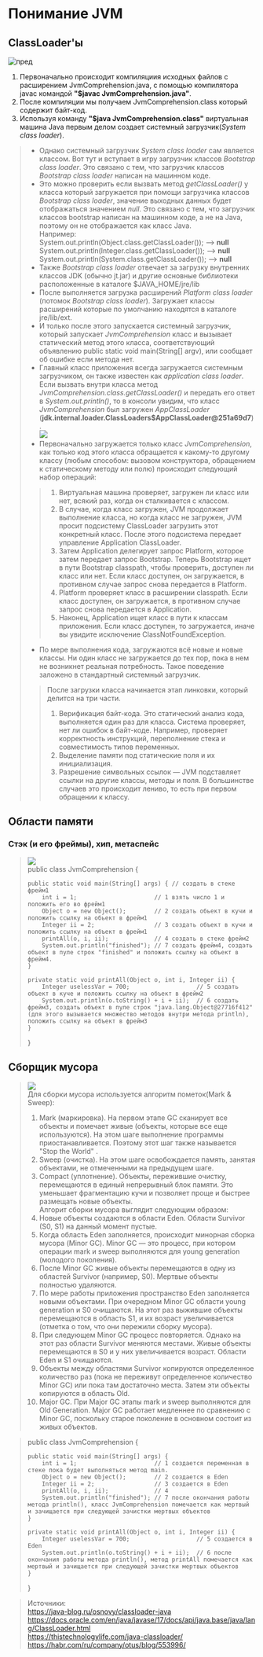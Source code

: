 # Понимание JVM
## ClassLoader'ы
![пред](jvm0.webp)
1. Первоначально происходит компиляциия исходных файлов с расширением JvmComprehension.java, 
   c помощью компилятора javac командой __"$javac JvmComprehension.java"__.
2. После компиляции мы получаем JvmComprehension.class который содержит байт-код.
3. Используя команду __"$java JvmComprehension.class"__ виртуальная машина Java первым делом создает системный загрузчик(*System class loader*).
> + Однако системный загрузчик *System class loader* сам является классом. Вот тут и вступает в игру загрузчик классов *Bootstrap class loader*. Это связано с тем, что загрузчик классов *Bootstrap class loader* написан на машинном коде.
> + Это можно проверить если вызвать метод *getClassLoader()* у класса который загружается при помощи загрузчика классов *Bootstrap class loader*, значение выходных данных будет отображаться значением *null*. Это связано с тем, что загрузчик классов bootstrap написан на машинном коде, а не на Java, поэтому он не отображается как класс Java.  
> Например:  
> System.out.println(Object.class.getClassLoader()); --> **null**   
> System.out.println(Integer.class.getClassLoader()); --> **null**  
> System.out.println(System.class.getClassLoader()); --> **null**  
> + Также *Bootstrap class loader* отвечает за загрузку внутренних классов JDK (обычно jt.jar) и другие основные библиотеки расположенные в каталоге $JAVA_HOME/jre/lib 
> + После выполняется загрузка расширений *Platform class loader* (потомок *Bootstrap class loader*). Загружает классы расширений которые по умолчанию находятся в каталоге jre/lib/ext.
> + И только после этого запускается системный загрузчик, который запускает *JvmComprehension* класс и вызывает статический метод этого класса, соответствующий объявлению public static void main(String[] argv), или сообщает об ошибке если метода нет.
> + Главный класс приложения всегда загружается системным загрузчиком, он также известен как *application class loader*. Если вызвать внутри класса метод *JvmComprehension.class.getClassLoader()* и передать его ответ в *System.out.println()*, то в консоли увидим, что класс *JvmComprehension* был загружен *AppClassLoader* (**jdk.internal.loader.ClassLoaders$AppClassLoader@251a69d7**).  
> ![](jvm1.webp)
> + Первоначально загружается только класс *JvmComprehension*, как только код этого класса обращается к какому-то другому классу (любым способом: вызовом конструктора, обращением к статическому методу или полю) происходит следующий набор операций:  
>> 1. Виртуальная машина проверяет, загружен ли класс или нет, всякий раз, когда он сталкивается с классом.
>> 2. В случае, когда класс загружен, JVM продолжает выполнение класса, но когда класс не загружен, JVM просит подсистему ClassLoader загрузить этот конкретный класс. После этого подсистема передает управление Application ClassLoader.
>> 3. Затем Application делегирует запрос Platform, которое затем передает запрос Bootstrap. Теперь Bootstrap ищет в пути Bootstrap classpath, чтобы проверить, доступен ли класс или нет. Если класс доступен, он загружается, в противном случае запрос снова передается в Platform.
>> 4. Platform проверяет класс в расширении classpath. Если класс доступен, он загружается, в противном случае запрос снова передается в Application.
>> 5. Наконец, Application ищет класс в пути к классам приложения. Если класс доступен, то загружается, иначе вы увидите исключение ClassNotFoundException.
> + По мере выполнения кода, загружаются всё новые и новые классы. Ни один класс не загружается до тех пор, пока в нем не возникнет реальная потребность. Такое поведение заложено в стандартный системный загрузчик.
>> После загрузки класса начинается этап линковки, который делится на три части.
>> 1. Верификация байт-кода. Это статический анализ кода, выполняется один раз для класса. Система проверяет, нет ли ошибок в байт-коде. Например, проверяет корректность инструкций, переполнение стека и совместимость типов переменных.
>> 2. Выделение памяти под статические поля и их инициализация.
>> 3. Разрешение символьных ссылок — JVM подставляет ссылки на другие классы, методы и поля. В большинстве случаев это происходит лениво, то есть при первом обращении к классу.

## Области памяти 
### Cтэк (и его фреймы), хип, метаспейс
> ![](Memory.jpeg)  
> public class JvmComprehension {
> 
>     public static void main(String[] args) { // создать в стеке фрейм1
>         int i = 1;                      // 1 взять число 1 и положить его во фрейм1
>         Object o = new Object();        // 2 создать обьект в кучи и положить ссылку на обьект в фрейм1
>         Integer ii = 2;                 // 3 создать объект в кучи и положить ссылку на объект в фрейм1
>         printAll(o, i, ii);             // 4 создать в стеке фрейм2
>         System.out.println("finished"); // 7 создать фрейм4, создать объект в пуле строк "finished" и положить ссылку на объект в фрейм4.
>     }
> 
>     private static void printAll(Object o, int i, Integer ii) {
>         Integer uselessVar = 700;                   // 5 создать объект в куче и положить ссылку на объект в фрейм2
>         System.out.println(o.toString() + i + ii);  // 6 создать фрейм3, создать объект в пуле строк "java.lang.Object@27716f412" (для этого вызывается множество методов внутри метода println), положить ссылку на объект в фрейм3
>     }
>}
## Сборщик мусора 
> ![](garbageCollector.png)  
> Для сборки мусора используется алгоритм пометок(Mark & Sweep):  
> 1. Mark (маркировка). На первом этапе GC сканирует все объекты и помечает живые (объекты, которые все еще используются). На этом шаге выполнение программы приостанавливается. Поэтому этот шаг также называется "Stop the World" .  
> 2. Sweep (очистка). На этом шаге освобождается память, занятая объектами, не отмеченными на предыдущем шаге.  
> 3. Compact (уплотнение). Объекты, пережившие очистку, перемещаются в единый  непрерывный блок памяти. Это уменьшает фрагментацию кучи и позволяет проще и быстрее размещать новые объекты.  
> Алгорит сборки мусора выглядит следующим образом:
> 1. Новые объекты создаются в области Eden. Области Survivor (S0, S1) на данный момент пустые.  
> 2. Когда область Eden заполняется, происходит минорная сборка мусора (Minor GC). Minor GC — это процесс, при котором операции mark и sweep выполняются для young generation (молодого поколения).  
> 3. После Minor GC живые объекты перемещаются в одну из областей Survivor (например, S0). Мертвые объекты полностью удаляются.
> 4. По мере работы приложения пространство Eden заполняется новыми объектами. При очередном Minor GC области young generation и S0 очищаются. На этот раз выжившие объекты перемещаются в область S1, и их возраст увеличивается (отметка о том, что они пережили сборку мусора).
> 5. При следующем Minor GC процесс повторяется. Однако на этот раз области Survivor меняются местами. Живые объекты перемещаются в S0 и у них увеличивается возраст. Области Eden и S1 очищаются.
> 6. Объекты между областями Survivor копируются определенное количество раз (пока не переживут определенное количество Minor GC) или пока там достаточно места. Затем эти объекты копируются в область Old.
> 7. Major GC. При Major GC этапы mark и sweep выполняются для Old Generation. Major GC работает медленнее по сравнению с Minor GC, поскольку старое поколение в основном состоит из живых объектов.

> public class JvmComprehension {
> 
>     public static void main(String[] args) { 
>         int i = 1;                      // 1 создается переменная в стеке пока будет выполняться метод main.
>         Object o = new Object();        // 2 создается в Eden
>         Integer ii = 2;                 // 3 создается в Eden
>         printAll(o, i, ii);             // 4 
>         System.out.println("finished"); // 7 после окончания работы метода println(), класс JvmComprehension помечается как мертвый  и зачищается при следующей зачистки мертвых объектов
>     }
> 
>     private static void printAll(Object o, int i, Integer ii) {
>         Integer uselessVar = 700;                   // 5 создается в Eden
>         System.out.println(o.toString() + i + ii);  // 6 после окончания работы метода println(), метод printAll помечается как мертвый и зачищается при следующей зачистки мертвых объектов
>     }
>}

> Источники:  
> https://java-blog.ru/osnovy/classloader-java  
> https://docs.oracle.com/en/java/javase/17/docs/api/java.base/java/lang/ClassLoader.html  
> https://thistechnologylife.com/java-classloader/  
> https://habr.com/ru/company/otus/blog/553996/

